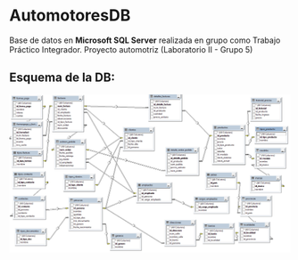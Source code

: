 # AutomotoresDB

Base de datos en **Microsoft SQL Server** realizada en grupo como Trabajo Práctico Integrador.
Proyecto automotriz (Laboratorio II - Grupo 5)

## Esquema de la DB:

![esquema](esquema_db.png)
